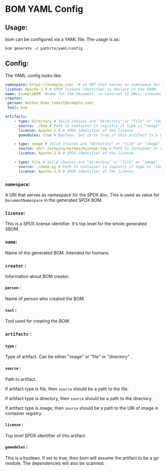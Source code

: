 # BOM YAML Config

## Usage:

bom can be configured via a YAML file. The usage is as:

```shell
bom generate -c path/to/yaml/config
```

## Config:

The YAML config looks like:

```yaml
namespace: https://example.com/  # an URI that serves as namespace for the SPDX doc
license: Apache-2.0 # SPDX license identifier to declare in the SBOM
name: ExampleBOM  #name for the document, in contrast to URLs, intended for humans
creator:
 person: Author Name (email@example.com)
 tool: bom 

artifacts:
    - type: directory # Valid choices are "directory" or "file" or "image"
      source: ./bom # Path to container in registry if type is "image" else path to directory or file
      license: Apache-2.0 # SPDX identifier of the license
      gomodules: true # Boolean. Set it to true if this artifact is a gomodule.

    - type: image # Valid choices are "directory" or "file" or "image"
      source: ghcr.io/myorg/myrepo/myimage:tag # Path to container in registry if type is "image" else path to directory or file
      license: Apache-2.0 # SPDX identifier of the license

    - type: file # Valid choices are "directory" or "file" or "image"
      source: ./demo.py # Path to container in registry if type is "image" else path to directory or file
      license: Apache-2.0 # SPDX identifier of the license

```

### `namespace`:

A URI that serves as namespace for the SPDX doc. This is used as value for `DocumentNamespace` in the generated SPDX BOM.

### `license`:

This is a SPDX license identifier. It's top level for the whole generated SBOM.

### `name`:

Name of the generated BOM. Intended for humans.

### `creator` :

Information about BOM creator.

#### `person` :

Name of person who created the BOM.

#### `tool` :

Tool used for creating the BOM.

### `artifacts` :

#### `type` :

Type of artifact. Can be either "image" or "file" or "directory" . 

#### `source` :

Path to artifact. 

If artifact type is file, then `source` should be a path to the file.

If artifact type is directory, then `source` should be a path to the directory.

If artifact type is image, then `source` should be a path to the URI of image in container registry.

#### `license` :

Top level SPDX identifier of this artifact.

#### `gomodules` : 

This is a boolean. If set to true, then bom will assume the artifact to be a go module. The dependencies will also be scanned.